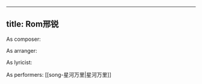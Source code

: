 
---
title: Rom邢锐
---
As composer: 

As arranger: 

As lyricist: 

As performers: [[song-星河万里|星河万里]]

